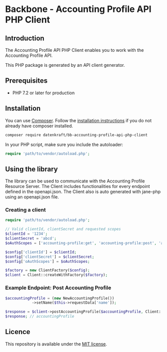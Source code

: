# Backbone - Accounting Profile API PHP Client

## Introduction

The Accounting Profile API PHP Client enables you to work with the Accounting Profile API.

This PHP package is generated by an API client generator.

## Prerequisites

- PHP 7.2 or later for production

## Installation

You can use [Composer](https://getcomposer.org/). Follow the [installation instructions](https://getcomposer.org/doc/00-intro.md) if you do not already have composer installed.

~~~~ bash
composer require datenkraft/bb-accounting-profile-api-php-client
~~~~

In your PHP script, make sure you include the autoloader:

~~~~ php
require 'path/to/vendor/autoload.php';
~~~~

## Using the library

The library can be used to communicate with the Accounting Profile Resource Server.
The Client includes functionalities for every endpoint defined in the openapi.json.
The Client also is auto generated with jane-php using an openapi.json file.

### Creating a client

~~~~ php
require 'path/to/vendor/autoload.php';

// Valid clientId, clientSecret and requested scopes
$clientId = '1234';
$clientSecret = 'abcd';
$oAuthScopes = ['accounting-profile:get', 'accounting-profile:post', 'accounting-profile:put', 'accounting-profile:delete'];

$config['clientId'] = $clientId;
$config['clientSecret'] = $clientSecret;
$config['oAuthScopes'] = $oAuthScopes;

$factory = new ClientFactory($config);
$client = Client::createWithFactory($factory);
~~~~

### Example Endpoint: Post Accounting Profile
~~~~ php
$accountingProfile = (new NewAccountingProfile())
            ->setName($this->requestData['name']);

$response = $client->postAccountingProfile($accountingProfile, Client::FETCH_RESPONSE);
$response; // accountingProfile

~~~~

## Licence
This repository is available under the [MIT license](https://opensource.org/licenses/MIT).
